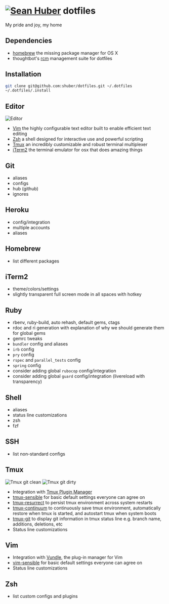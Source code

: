 # [![Sean Huber](https://cloud.githubusercontent.com/assets/2419/6550752/832d9a64-c5ea-11e4-9717-6f9aa6e023b5.png)](https://github.com/shuber) dotfiles

My pride and joy, my home

## Dependencies

* [homebrew](http://brew.sh/) the missing package manager for OS X
* thoughtbot's [rcm](https://github.com/thoughtbot/rcm) management suite for dotfiles

## Installation

```bash
git clone git@github.com:shuber/dotfiles.git ~/.dotfiles
~/.dotfiles/.install
```

## Editor

![Editor](https://www.dropbox.com/s/e4846hxq04a4qu9/Screenshot%202015-08-29%2014.28.59.png?dl=1)

* [Vim](http://www.vim.org/) the highly configurable text editor built to enable efficient text editing
* [Zsh](http://www.zsh.org/) a shell designed for interactive use and powerful scripting
* [Tmux](https://tmux.github.io/) an incredibly customizable and robust terminal multiplexer
* [iTerm2](https://www.iterm2.com/) the terminal emulator for osx that does amazing things

## Git

* aliases
* configs
* hub (github)
* ignores

## Heroku

* config/integration
* multiple accounts
* aliases

## Homebrew

* list different packages

## iTerm2

* theme/colors/settings
* slightly transparent full screen mode in all spaces with hotkey

## Ruby

* rbenv, ruby-build, auto rehash, default gems, ctags
* rdoc and ri generation with explanation of why we should generate them for global gems
* gemrc tweaks
* `bundler` config and aliases
* `irb` config
* `pry` config
* `rspec` and `parallel_tests` config
* `spring` config
* consider adding global `rubocop` config/integration
* consider adding global `guard` config/integration (livereload with transparency)

## Shell

* aliases
* status line customizations
* zsh
* fzf

## SSH

* list non-standard configs

## Tmux

![Tmux git clean](https://www.dropbox.com/s/thuf5mkhojovols/Screenshot%202015-08-29%2013.32.30.png?dl=1)
![Tmux git dirty](https://www.dropbox.com/s/yqsgogc2olkqvqk/Screenshot%202015-08-29%2013.30.00.png?dl=1)

* Integration with [Tmux Plugin Manager](https://github.com/tmux-plugins/tpm)
* [tmux-sensible](https://github.com/tmux-plugins/tmux-sensible) for basic default settings everyone can agree on
* [tmux-resurrect](https://github.com/tmux-plugins/tmux-resurrect) to persist tmux environment across system restarts
* [tmux-continuum](https://github.com/tmux-plugins/tmux-continuum) to continuously save tmux environment, automatically restore when tmux is started, and autostart tmux when system boots
* [tmux-git](https://github.com/shuber/tmux-git) to display git information in tmux status line e.g. branch name, additions, deletions, etc
* Status line customizations

## Vim

* Integration with [Vundle](https://github.com/VundleVim/Vundle.vim), the plug-in manager for Vim
* [vim-sensible](https://github.com/tpope/vim-sensible) for basic default settings everyone can agree on
* Status line customizations

## Zsh

* list custom configs and plugins
